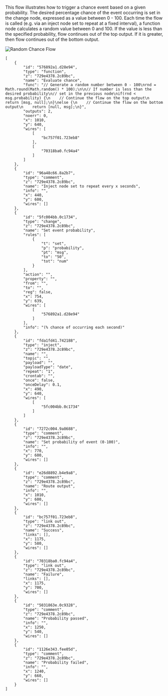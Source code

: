 This flow illustrates how to trigger a chance event based on a given probability. 
The desired percentage chance of the event occurring is set in the change node, expressed as a value between 0 - 100. Each time the flow is called (e.g. via an inject node set to repeat at a fixed interval), a function node calculates a random value between 0 and 100. If the value is less than the specified probability, flow continues out of the top output. If it is greater, then flow continues out of the bottom output.

![Random Chance Flow](https://github.com/playfultechnology/propcontrol/blob/master/Documentation/screenshots/flow_chance.png)

```
[
    {
        "id": "576892a1.d28e94",
        "type": "function",
        "z": "729e4378.2c89bc",
        "name": "Evaluate chance",
        "func": "// Generate a random number between 0 - 100\nrnd = Math.round(Math.random() * 100);\n\n// If number is less than the desired probability\n// set in the previous node\nif(rnd < msg.probability) {\n    // Continue the flow on the top output\n    return [msg, null];\n}\nelse {\n    // Continue the flow on the bottom output\n    return [null, msg];\n}",
        "outputs": 2,
        "noerr": 0,
        "x": 1010,
        "y": 640,
        "wires": [
            [
                "bc757f01.723eb8"
            ],
            [
                "70318ba0.fc94a4"
            ]
        ]
    },
    {
        "id": "96a48c66.8a2b7",
        "type": "comment",
        "z": "729e4378.2c89bc",
        "name": "Inject node set to repeat every x seconds",
        "info": "",
        "x": 440,
        "y": 600,
        "wires": []
    },
    {
        "id": "5fc004bb.0c1734",
        "type": "change",
        "z": "729e4378.2c89bc",
        "name": "Set event probability",
        "rules": [
            {
                "t": "set",
                "p": "probability",
                "pt": "msg",
                "to": "50",
                "tot": "num"
            }
        ],
        "action": "",
        "property": "",
        "from": "",
        "to": "",
        "reg": false,
        "x": 754,
        "y": 639,
        "wires": [
            [
                "576892a1.d28e94"
            ]
        ],
        "info": "(% chance of occurring each second)"
    },
    {
        "id": "fda1fd41.742188",
        "type": "inject",
        "z": "729e4378.2c89bc",
        "name": "",
        "topic": "",
        "payload": "",
        "payloadType": "date",
        "repeat": "1",
        "crontab": "",
        "once": false,
        "onceDelay": 0.1,
        "x": 490,
        "y": 640,
        "wires": [
            [
                "5fc004bb.0c1734"
            ]
        ]
    },
    {
        "id": "7272c004.9a8688",
        "type": "comment",
        "z": "729e4378.2c89bc",
        "name": "Set probability of event (0-100)",
        "info": "",
        "x": 770,
        "y": 600,
        "wires": []
    },
    {
        "id": "e26d8892.b4e9a8",
        "type": "comment",
        "z": "729e4378.2c89bc",
        "name": "Route output",
        "info": "",
        "x": 1010,
        "y": 600,
        "wires": []
    },
    {
        "id": "bc757f01.723eb8",
        "type": "link out",
        "z": "729e4378.2c89bc",
        "name": "Success",
        "links": [],
        "x": 1175,
        "y": 580,
        "wires": []
    },
    {
        "id": "70318ba0.fc94a4",
        "type": "link out",
        "z": "729e4378.2c89bc",
        "name": "Failure",
        "links": [],
        "x": 1175,
        "y": 700,
        "wires": []
    },
    {
        "id": "5031863e.0c9328",
        "type": "comment",
        "z": "729e4378.2c89bc",
        "name": "Probability passed",
        "info": "",
        "x": 1250,
        "y": 540,
        "wires": []
    },
    {
        "id": "1126e343.fee05d",
        "type": "comment",
        "z": "729e4378.2c89bc",
        "name": "Probability failed",
        "info": "",
        "x": 1240,
        "y": 660,
        "wires": []
    }
]
```